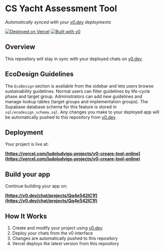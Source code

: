 # CS Yacht Assessment Tool

_Automatically synced with your [v0.dev](https://v0.dev) deployments_

[![Deployed on Vercel](https://img.shields.io/badge/Deployed%20on-Vercel-black?style=for-the-badge&logo=vercel)](https://vercel.com/ludoludvigs-projects/v0-creare-tool-online)
[![Built with v0](https://img.shields.io/badge/Built%20with-v0.dev-black?style=for-the-badge)](https://v0.dev/chat/projects/Qq4e542IC1f)

## Overview

This repository will stay in sync with your deployed chats on [v0.dev](https://v0.dev).

## EcoDesign Guidelines

The `EcoDesign` section is available from the sidebar and lets users browse sustainability guidelines.
Normal users can filter guidelines by life-cycle phase and target group.
Administrators can add new guidelines and manage lookup tables (target groups and implementation groups).
The Supabase database schema for this feature is stored in `sql/ecodesign_schema.sql`.
Any changes you make to your deployed app will be automatically pushed to this repository from [v0.dev](https://v0.dev).

## Deployment

Your project is live at:

**[https://vercel.com/ludoludvigs-projects/v0-creare-tool-online](https://vercel.com/ludoludvigs-projects/v0-creare-tool-online)**

## Build your app

Continue building your app on:

**[https://v0.dev/chat/projects/Qq4e542IC1f](https://v0.dev/chat/projects/Qq4e542IC1f)**

## How It Works

1. Create and modify your project using [v0.dev](https://v0.dev)
2. Deploy your chats from the v0 interface
3. Changes are automatically pushed to this repository
4. Vercel deploys the latest version from this repository